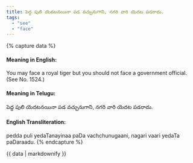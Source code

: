 ```yaml
---
title: పెద్ద పులి యెదటనయినా పడ వచ్చునుగాని, నగరి వారి యెదట పడరాదు.
tags:
  - "see"
  - "face"
---
```


{% capture data %}
#### Meaning in English:
You may face a royal tiger but you should not face a government official.
(See No. 1524.)

#### Meaning in Telugu:
పెద్ద పులి యెదటనయినా పడ వచ్చునుగాని, నగరి వారి యెదట పడరాదు.

#### English Transliteration:
pedda puli yedaTanayinaa paDa vachchunugaani, nagari vaari yedaTa paDaraadu.
{% endcapture %}

<div class="notice">{{ data | markdownify }}</div>

